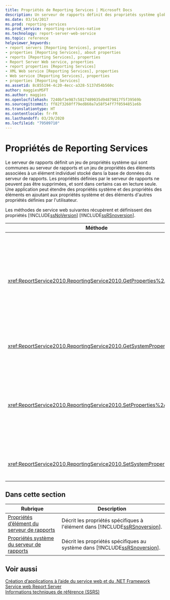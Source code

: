 ```yaml
---
title: Propriétés de Reporting Services | Microsoft Docs
description: Un serveur de rapports définit des propriétés système globales, ainsi que des propriétés pour chaque élément. Les applications peuvent ajouter des propriétés définies par l’utilisateur aux propriétés du système et des éléments.
ms.date: 03/14/2017
ms.prod: reporting-services
ms.prod_service: reporting-services-native
ms.technology: report-server-web-service
ms.topic: reference
helpviewer_keywords:
- report servers [Reporting Services], properties
- properties [Reporting Services], about properties
- reports [Reporting Services], properties
- Report Server Web service, properties
- report properties [Reporting Services]
- XML Web service [Reporting Services], properties
- Web service [Reporting Services], properties
- properties [Reporting Services]
ms.assetid: 8c855194-4c20-4ecc-a328-5137d54b560c
author: maggiesMSFT
ms.author: maggies
ms.openlocfilehash: 7240bf3e987c5817489035d94879817f5f39569b
ms.sourcegitcommit: ff82f3260ff79ed860a7a58f54ff7f0594851e6b
ms.translationtype: HT
ms.contentlocale: fr-FR
ms.lasthandoff: 03/29/2020
ms.locfileid: "79509710"
---
```

# <a name="reporting-services-properties"></a>Propriétés de Reporting Services
  Le serveur de rapports définit un jeu de propriétés système qui sont communes au serveur de rapports et un jeu de propriétés des éléments associées à un élément individuel stocké dans la base de données du serveur de rapports. Les propriétés définies par le serveur de rapports ne peuvent pas être supprimées, et sont dans certains cas en lecture seule. Une application peut étendre des propriétés système et des propriétés des éléments en ajoutant aux propriétés système et des éléments d'autres propriétés définies par l'utilisateur.  
  
 Les méthodes de service web suivantes récupèrent et définissent des propriétés [!INCLUDE[ssNoVersion](../../../includes/ssnoversion-md.md)] [!INCLUDE[ssRSnoversion](../../../includes/ssrsnoversion-md.md)].  
  
|Méthode|Action|  
|------------|------------|  
|<xref:ReportService2010.ReportingService2010.GetProperties%2A>|Retourne les valeurs d'une ou plusieurs propriétés sur un élément dans la base de données du serveur de rapports.|  
|<xref:ReportService2010.ReportingService2010.GetSystemProperties%2A>|Retourne une ou plusieurs propriétés système.|  
|<xref:ReportService2010.ReportingService2010.SetProperties%2A>|Définit une ou plusieurs propriétés d'un élément dans la base de données du serveur de rapports.|  
|<xref:ReportService2010.ReportingService2010.SetSystemProperties%2A>|Définit une ou plusieurs propriétés système.|  
  
## <a name="in-this-section"></a>Dans cette section  
  
|Rubrique|Description|  
|-----------|-----------------|  
|[Propriétés d’élément du serveur de rapports](../../../reporting-services/report-server-web-service/net-framework/reporting-services-properties-report-server-item-properties.md)|Décrit les propriétés spécifiques à l'élément dans [!INCLUDE[ssRSnoversion](../../../includes/ssrsnoversion-md.md)].|  
|[Propriétés système du serveur de rapports](../../../reporting-services/report-server-web-service/net-framework/reporting-services-properties-report-server-system-properties.md)|Décrit les propriétés spécifiques au système dans [!INCLUDE[ssRSnoversion](../../../includes/ssrsnoversion-md.md)].|  
  
## <a name="see-also"></a>Voir aussi  
 [Création d’applications à l’aide du service web et du .NET Framework](../../../reporting-services/report-server-web-service/net-framework/building-applications-using-the-web-service-and-the-net-framework.md)   
 [Service web Report Server](../../../reporting-services/report-server-web-service/report-server-web-service.md)   
 [Informations techniques de référence &#40;SSRS&#41;](../../../reporting-services/technical-reference-ssrs.md)  
  
  
